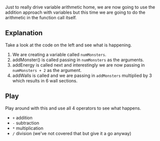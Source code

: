 Just to really drive variable arithmetic home, we are now going to use the addition approach with variables but this time we are going to do the arithmetic in the function call itself.

## Explanation
Take a look at the code on the left and see what is happening.

1. We are creating a variable called `numMonsters`.
1. addMonster() is called passing in `numMonsters` as the arguments.
1. addEnergy is called next and interestingly we are now passing in `numMonsters + 2` as the argument.
1. addWalls is called and we are passing in `addMonsters` multiplied by 3 which results in 6 wall sections.

## Play
Play around with this and use all 4 operators to see what happens.

- `+` addition
- `-` subtraction
- `*` multiplication
- `/` division (we've not covered that but give it a go anyway)

